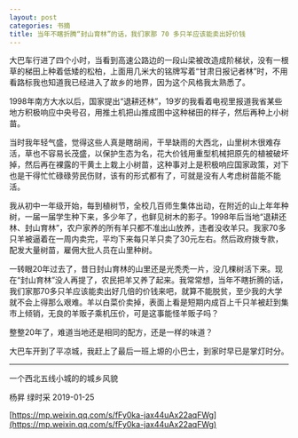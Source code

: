 ```yaml
---
layout: post
categories: 书摘
title: 当年不瞎折腾“封山育林”的话，我们家那 70 多只羊应该能卖出好价钱
---
```


大巴车行进了四个小时，当看到高速公路边的一段山梁被改造成阶梯状，没有一根草的梯田上种着低矮的松柏，上面用几米大的铭牌写着“甘肃日报记者林”时，不用看路标我也知道我已经进入了故乡的地界，因为这个风格我太熟悉了。

1998年南方大水以后，国家提出“退耕还林”，19岁的我看着电视里报道我省某些地方积极响应中央号召，用推土机把山推成图中这种梯田的样子，然后再种上小树苗。

当时我年轻气盛，觉得这些人真是瞎胡闹，干旱缺雨的大西北，山里树木很难存活，草也不容易长茂盛，以保护生态为名，花大价钱用重型机械把原先的植被破坏掉，然后再在裸露的干黄土上栽上小树苗，这种事对上是积极响应国家政策，对下也是干得忙忙碌碌劳民伤财，该有的形式都有了，可就是没有人考虑树苗能不能活。

我从初中一年级开始，每到植树节，全校几百师生集体出动，在附近的山上年年种树，一届一届学生种下来，多少年了，也鲜见树木的影子。1998年后当地“退耕还林、封山育林”，农户家养的所有羊只都不准出山放养，违者没收羊只。我家70多只羊被逼着在一周内卖完，平均下来每只羊只卖了30元左右。然后政府拨专款，配发大量树苗，雇佣大批人员在山里种树。

一转眼20年过去了，昔日封山育林的山里还是光秃秃一片，没几棵树活下来。现在“封山育林”没人再提了，农民把羊又养了起来。我常常想，当年不瞎折腾的话，我们家那70多只羊应该能卖出好几倍的价钱来吧，就算不能脱贫，至少我的大学就不会上得那么艰难。羊以白菜价卖掉，表面上看是短期内成百上千只羊被赶到集市上倾销，无良的羊贩子乘机压价，可是这事能怪羊贩子吗？

整整20年了，难道当地还是相同的配方，还是一样的味道？

大巴车开到了平凉城，我赶上了最后一班上塬的小巴士，到家时早已是掌灯时分。

---

一个西北五线小城的的城乡风貌

杨昇  绿时采  2019-01-25

[https://mp.weixin.qq.com/s/fFy0ka-jax44uAx22aqFWg](https://mp.weixin.qq.com/s/fFy0ka-jax44uAx22aqFWg)